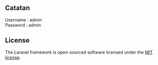 ## Catatan
Username : admin <br>
Password : admin

## License

The Laravel framework is open-sourced software licensed under the [MIT license](https://opensource.org/licenses/MIT).
